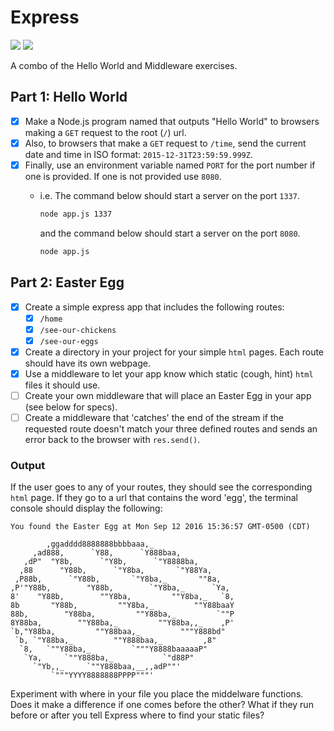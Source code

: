 # Express

![](https://img.shields.io/badge/mvp-wip-yellow.svg)
![](https://img.shields.io/badge/framework-express-orange.svg)

A combo of the Hello World and Middleware exercises.

## Part 1: Hello World

- [x] Make a Node.js program named that outputs "Hello World" to browsers making a `GET` request to the root (`/`) url.
- [x] Also, to browsers that make a `GET` request to `/time`, send the current date and time in ISO format: `2015-12-31T23:59:59.999Z`.
- [x] Finally, use an environment variable named `PORT` for the port number if one is provided. If one is not provided use `8080`.
    - i.e. The command below should start a server on the port `1337`.
        ```bash
        node app.js 1337
        ```
        
        and the command below should start a server on the port `8080`.

        ```bash
        node app.js
        ```

## Part 2: Easter Egg

- [x] Create a simple express app that includes the following routes:
  - [x] `/home`
  - [x] `/see-our-chickens`
  - [x] `/see-our-eggs`
- [x] Create a directory in your project for your simple `html` pages. Each route should have its own webpage.
- [x] Use a middleware to let your app know which static (cough, hint) `html` files it should use.
- [ ] Create your own middleware that will place an Easter Egg in your app (see below for specs).
- [ ] Create a middleware that 'catches' the end of the stream if the requested route doesn't match your three defined routes and sends an error back to the browser with `res.send()`.

### Output

If the user goes to any of your routes, they should see the corresponding `html` page. If they go to a url that contains the word 'egg', the terminal console should display the following:

```
You found the Easter Egg at Mon Sep 12 2016 15:36:57 GMT-0500 (CDT)

        ,ggadddd8888888bbbbaaa,_
     ,ad888,      `Y88,      `Y888baa,
   ,dP"  "Y8b,      `"Y8b,      `"Y8888ba,
  ,88      "Y88b,      `"Y8ba,       `"Y88Ya,
 ,P88b,      `"Y88b,       `"Y8ba,_       ""8a,
,P'"Y88b,        "Y88b,        `"Y8ba,_      `Ya,
8'    "Y88b,        ""Y8ba,         ""Y8ba,_   `8,
8b       "Y88b,         ""Y8ba,_         ""Y88baaY
88b,        "Y88ba,         ""Y88ba,_         `""P
8Y88ba,        ""Y88ba,_         ""Y88ba,,_    ,P'
`b,"Y88ba,         ""Y88baa,_         """Y888bd"
 `b, `"Y88ba,_         ""Y888baa,_         ,8"
  `8,   `""Y88ba,_         `"""Y8888baaaaaP"
   `Ya,     `""Y888ba,_           `"d88P"
     `"Yb,,_     `""Y888baa,__,,adP""'
         `"""YYYY8888888PPPP"""'
```

Experiment with where in your file you place the middelware functions. Does it make a difference if one comes before the other? What if they run before or after you tell Express where to find your static files?
